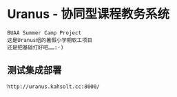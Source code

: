 Uranus - 协同型课程教务系统
====
    BUAA Summer Camp Project
    这是Uranus组的暑假小学期软工项目
    还是把基础打好吧……:-)

测试集成部署
----
    http://uranus.kahsolt.cc:8000/ 
